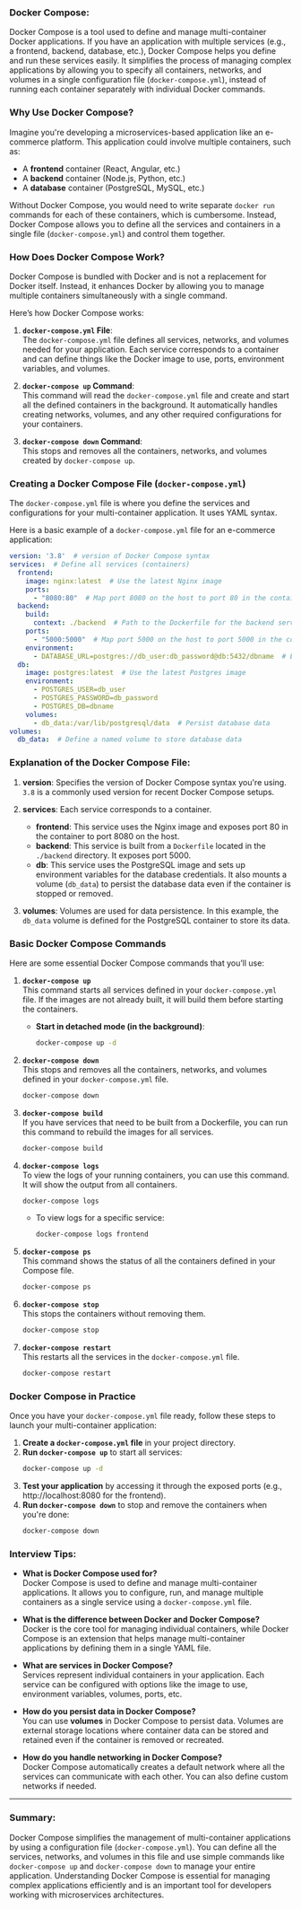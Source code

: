 ### **Docker Compose:**

Docker Compose is a tool used to define and manage multi-container Docker applications. If you have an application with multiple services (e.g., a frontend, backend, database, etc.), Docker Compose helps you define and run these services easily. It simplifies the process of managing complex applications by allowing you to specify all containers, networks, and volumes in a single configuration file (`docker-compose.yml`), instead of running each container separately with individual Docker commands.

### **Why Use Docker Compose?**
Imagine you're developing a microservices-based application like an e-commerce platform. This application could involve multiple containers, such as:
- A **frontend** container (React, Angular, etc.)
- A **backend** container (Node.js, Python, etc.)
- A **database** container (PostgreSQL, MySQL, etc.)

Without Docker Compose, you would need to write separate `docker run` commands for each of these containers, which is cumbersome. Instead, Docker Compose allows you to define all the services and containers in a single file (`docker-compose.yml`) and control them together.

### **How Does Docker Compose Work?**
Docker Compose is bundled with Docker and is not a replacement for Docker itself. Instead, it enhances Docker by allowing you to manage multiple containers simultaneously with a single command.

Here’s how Docker Compose works:
1. **`docker-compose.yml` File**:  
   The `docker-compose.yml` file defines all services, networks, and volumes needed for your application. Each service corresponds to a container and can define things like the Docker image to use, ports, environment variables, and volumes.
   
2. **`docker-compose up` Command**:  
   This command will read the `docker-compose.yml` file and create and start all the defined containers in the background. It automatically handles creating networks, volumes, and any other required configurations for your containers.

3. **`docker-compose down` Command**:  
   This stops and removes all the containers, networks, and volumes created by `docker-compose up`.

### **Creating a Docker Compose File (`docker-compose.yml`)**
The `docker-compose.yml` file is where you define the services and configurations for your multi-container application. It uses YAML syntax.

Here is a basic example of a `docker-compose.yml` file for an e-commerce application:

```yaml
version: '3.8'  # version of Docker Compose syntax
services:  # Define all services (containers)
  frontend:
    image: nginx:latest  # Use the latest Nginx image
    ports:
      - "8080:80"  # Map port 8080 on the host to port 80 in the container
  backend:
    build:
      context: ./backend  # Path to the Dockerfile for the backend service
    ports:
      - "5000:5000"  # Map port 5000 on the host to port 5000 in the container
    environment:
      - DATABASE_URL=postgres://db_user:db_password@db:5432/dbname  # Environment variable
  db:
    image: postgres:latest  # Use the latest Postgres image
    environment:
      - POSTGRES_USER=db_user
      - POSTGRES_PASSWORD=db_password
      - POSTGRES_DB=dbname
    volumes:
      - db_data:/var/lib/postgresql/data  # Persist database data
volumes:
  db_data:  # Define a named volume to store database data
```

### **Explanation of the Docker Compose File:**
1. **version**: Specifies the version of Docker Compose syntax you're using. `3.8` is a commonly used version for recent Docker Compose setups.
   
2. **services**: Each service corresponds to a container.
   - **frontend**: This service uses the Nginx image and exposes port 80 in the container to port 8080 on the host.
   - **backend**: This service is built from a `Dockerfile` located in the `./backend` directory. It exposes port 5000.
   - **db**: This service uses the PostgreSQL image and sets up environment variables for the database credentials. It also mounts a volume (`db_data`) to persist the database data even if the container is stopped or removed.

3. **volumes**: Volumes are used for data persistence. In this example, the `db_data` volume is defined for the PostgreSQL container to store its data.

### **Basic Docker Compose Commands**
Here are some essential Docker Compose commands that you’ll use:

1. **`docker-compose up`**  
   This command starts all services defined in your `docker-compose.yml` file. If the images are not already built, it will build them before starting the containers.

   - **Start in detached mode (in the background)**:
     ```bash
     docker-compose up -d
     ```

2. **`docker-compose down`**  
   This stops and removes all the containers, networks, and volumes defined in your `docker-compose.yml` file.

   ```bash
   docker-compose down
   ```

3. **`docker-compose build`**  
   If you have services that need to be built from a Dockerfile, you can run this command to rebuild the images for all services.

   ```bash
   docker-compose build
   ```

4. **`docker-compose logs`**  
   To view the logs of your running containers, you can use this command. It will show the output from all containers.

   ```bash
   docker-compose logs
   ```

   - To view logs for a specific service:
     ```bash
     docker-compose logs frontend
     ```

5. **`docker-compose ps`**  
   This command shows the status of all the containers defined in your Compose file.

   ```bash
   docker-compose ps
   ```

6. **`docker-compose stop`**  
   This stops the containers without removing them.

   ```bash
   docker-compose stop
   ```

7. **`docker-compose restart`**  
   This restarts all the services in the `docker-compose.yml` file.

   ```bash
   docker-compose restart
   ```

### **Docker Compose in Practice**
Once you have your `docker-compose.yml` file ready, follow these steps to launch your multi-container application:
1. **Create a `docker-compose.yml` file** in your project directory.
2. **Run `docker-compose up`** to start all services:
   ```bash
   docker-compose up -d
   ```
3. **Test your application** by accessing it through the exposed ports (e.g., http://localhost:8080 for the frontend).
4. **Run `docker-compose down`** to stop and remove the containers when you're done:
   ```bash
   docker-compose down
   ```

### **Interview Tips:**
- **What is Docker Compose used for?**  
  Docker Compose is used to define and manage multi-container applications. It allows you to configure, run, and manage multiple containers as a single service using a `docker-compose.yml` file.

- **What is the difference between Docker and Docker Compose?**  
  Docker is the core tool for managing individual containers, while Docker Compose is an extension that helps manage multi-container applications by defining them in a single YAML file.

- **What are services in Docker Compose?**  
  Services represent individual containers in your application. Each service can be configured with options like the image to use, environment variables, volumes, ports, etc.

- **How do you persist data in Docker Compose?**  
  You can use **volumes** in Docker Compose to persist data. Volumes are external storage locations where container data can be stored and retained even if the container is removed or recreated.

- **How do you handle networking in Docker Compose?**  
  Docker Compose automatically creates a default network where all the services can communicate with each other. You can also define custom networks if needed.

---

### **Summary:**
Docker Compose simplifies the management of multi-container applications by using a configuration file (`docker-compose.yml`). You can define all the services, networks, and volumes in this file and use simple commands like `docker-compose up` and `docker-compose down` to manage your entire application. Understanding Docker Compose is essential for managing complex applications efficiently and is an important tool for developers working with microservices architectures.
